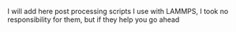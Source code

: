 I will add here post processing scripts I use with LAMMPS, I took no responsibility for them, but if they help you go ahead

